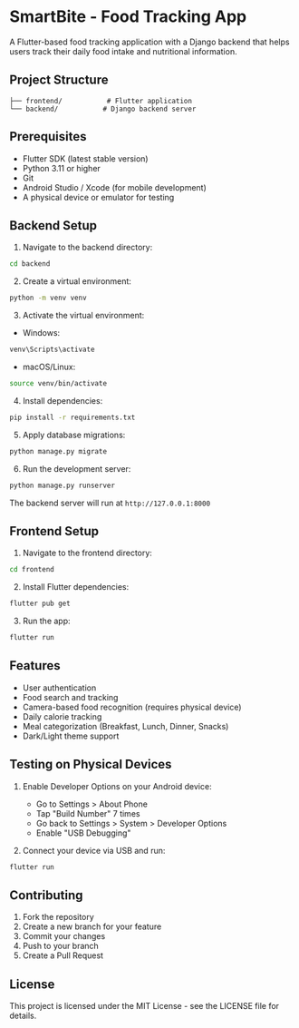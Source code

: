 # SmartBite - Food Tracking App

A Flutter-based food tracking application with a Django backend that helps users track their daily food intake and nutritional information.

## Project Structure

```
├── frontend/           # Flutter application
└── backend/           # Django backend server
```

## Prerequisites

- Flutter SDK (latest stable version)
- Python 3.11 or higher
- Git
- Android Studio / Xcode (for mobile development)
- A physical device or emulator for testing

## Backend Setup

1. Navigate to the backend directory:
```bash
cd backend
```

2. Create a virtual environment:
```bash
python -m venv venv
```

3. Activate the virtual environment:
- Windows:
```bash
venv\Scripts\activate
```
- macOS/Linux:
```bash
source venv/bin/activate
```

4. Install dependencies:
```bash
pip install -r requirements.txt
```

5. Apply database migrations:
```bash
python manage.py migrate
```

6. Run the development server:
```bash
python manage.py runserver
```

The backend server will run at `http://127.0.0.1:8000`

## Frontend Setup

1. Navigate to the frontend directory:
```bash
cd frontend
```

2. Install Flutter dependencies:
```bash
flutter pub get
```

3. Run the app:
```bash
flutter run
```

## Features

- User authentication
- Food search and tracking
- Camera-based food recognition (requires physical device)
- Daily calorie tracking
- Meal categorization (Breakfast, Lunch, Dinner, Snacks)
- Dark/Light theme support

## Testing on Physical Devices

1. Enable Developer Options on your Android device:
   - Go to Settings > About Phone
   - Tap "Build Number" 7 times
   - Go back to Settings > System > Developer Options
   - Enable "USB Debugging"

2. Connect your device via USB and run:
```bash
flutter run
```

## Contributing

1. Fork the repository
2. Create a new branch for your feature
3. Commit your changes
4. Push to your branch
5. Create a Pull Request

## License

This project is licensed under the MIT License - see the LICENSE file for details. 